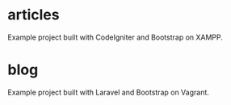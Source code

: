 # articles

Example project built with CodeIgniter and Bootstrap on XAMPP.

# blog

Example project built with Laravel and Bootstrap on Vagrant.
